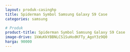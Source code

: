 ```yaml
---
layout: produk-casinghp
title: Spiderman Symbol Samsung Galaxy S9 Case
categories: samsung

# Produk
product-title: Spiderman Symbol Samsung Galaxy S9 Case
image-drive: 1kWuKkYBBNLCS1SuHodKFTy_AgoY3z9Q0
harga: 90000
---
```

